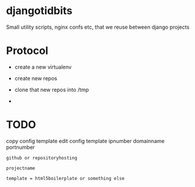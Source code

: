 djangotidbits
=============

Small utility scripts, nginx confs etc, that we reuse between django projects

Protocol
========

+ create a new virtualenv 

+ create new repos

+ clone that new repos into /tmp

+ 

TODO
====

copy config template
edit config template
ipnumber
domainname
portnumber

    github or repositoryhosting

    projectname

    template = html5boilerplate or something else 

